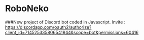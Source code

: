 # RoboNeko
###New project of Discord bot coded in Javascript.
Invite : https://discordapp.com/oauth2/authorize?client_id=714525335806541844&scope=bot&permissions=60416
